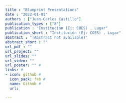 ```yaml
---
title : "Blueprint Presentations"
date : "2022-01-01"
authors : ["Juan-Carlos Castillo"]
publication_types : ["8"]
publication : "Institución (Ej: COES) . Lugar"
publication_short : "Institución (Ej: COES) . Lugar"
abstract : "(Abstract not available)"
abstract_short : ""
url_pdf : ""  
url_project: "" 
url_slides: "" 
url_video: "" 
url_poster: "" # 
links: #
- icon: github #
  icon_pack: fab #
  name: Github #
  url: 

---
```

